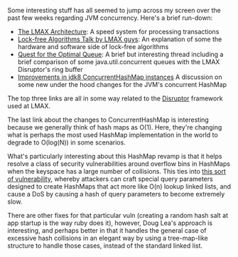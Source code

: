 Some interesting stuff has all seemed to jump across my screen over the past few weeks regarding JVM concurrency. Here's a brief run-down:

* [The LMAX Architecture](http://martinfowler.com/articles/lmax.html): A speed system for processing transactions
* [Lock-free Algorithms Talk by LMAX guys](http://www.infoq.com/presentations/Lock-free-Algorithms#HN2): An explanation of some the hardware and software side of lock-free algorithms
* [Quest for the Optimal Queue](http://cs.oswego.edu/pipermail/concurrency-interest/2012-May/thread.html#9354): A brief but interesting thread including a brief comparison of some java.util.concurrent queues with the LMAX Disruptor's ring buffer
* [Improvements in jdk8 ConcurrentHashMap instances](http://cs.oswego.edu/pipermail/concurrency-interest/2012-June/009505.html) A discussion on some new under the hood changes for the JVM's concurrent HashMap

The top three links are all in some way related to the [Disruptor](http://code.google.com/p/disruptor/) framework used at LMAX. 

The last link about the changes to ConcurrentHashMap is interesting because we generally think of hash maps as O(1). Here, they're changing what is perhaps the most used HashMap implementation in the world to degrade to O(log(N)) in some scenarios.

What's particularly interesting about this HashMap revamp is that it helps resolve a class of security vulnerabilities around overflow bins in HashMaps when the keyspace has a large number of collisions. This ties into [this sort of vulnerability](http://cryptanalysis.eu/blog/2011/12/28/effective-dos-attacks-against-web-application-plattforms-hashdos/), whereby attackers can craft special query parameters designed to create HashMaps that act more like O(n) lookup linked lists, and cause a DoS by causing a hash of query parameters to become extremely slow.

There are other fixes for that particular vuln (creating a random hash salt at app startup is the way ruby does it), however, Doug Lea's approach is interesting, and perhaps better in that it handles the general case of excessive hash collisions in an elegant way by using a tree-map-like structure to handle those cases, instead of the standard linked list.